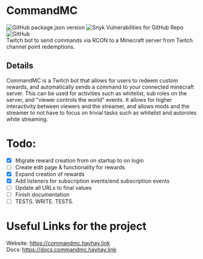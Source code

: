 # CommandMC
![GitHub package.json version](https://img.shields.io/github/package-json/v/hayhay404/commandmc?style=for-the-badge)
![Snyk Vulnerabilities for GitHub Repo](https://img.shields.io/snyk/vulnerabilities/github/hayhay404/commandmc?style=for-the-badge)
![GitHub](https://img.shields.io/github/license/hayhay404/commandmc?style=for-the-badge)
<br />
Twitch bot to send commands via RCON to a Minecraft server from Twitch channel point redemptions.

## Details
CommandMC is a Twitch bot that allows for users to redeem custom rewards, and automatically sends a command to your connected minecraft server. This can be used for activities such as whitelist, sub roles on the server, and "viewer controls the world" events. It allows for higher interactivity between viewers and the streamer, and allows mods and the streamer to not have to focus on trivial tasks such as whitelist and autoroles white streaming.

# Todo:
- [x] Migrate reward creation from on startup to on login
- [ ] Create edit page & functionality for rewards
- [x] Expand creation of rewards
- [x] Add listeners for subscription events/end subscription events
- [ ] Update all URLs to final values
- [ ] Finish documentation
- [ ] TESTS. WRITE. TESTS.

# Useful Links for the project

Website: https://commandmc.hayhay.link
<br />
Docs: https://docs.commandmc.hayhay.link
